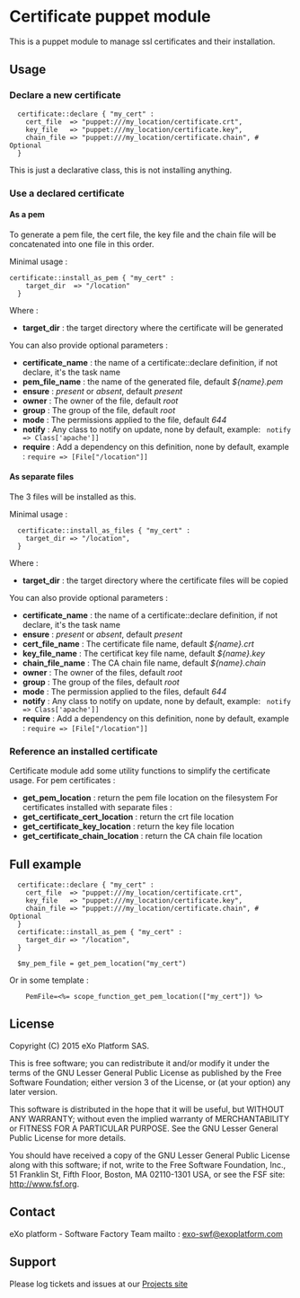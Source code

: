 # Certificate puppet module

This is a puppet module to manage ssl certificates and their installation.

## Usage

### Declare a new certificate

```
  certificate::declare { "my_cert" :
    cert_file  => "puppet:///my_location/certificate.crt",
    key_file   => "puppet:///my_location/certificate.key",
    chain_file => "puppet:///my_location/certificate.chain", # Optional
  }
```

This is just a declarative class, this is not installing anything.

### Use a declared certificate

#### As a pem
To generate a pem file, the cert file, the key file and the chain file will be
concatenated into one file in this order.

Minimal usage :
```
certificate::install_as_pem { "my_cert" :
    target_dir  => "/location"
  }
```
Where :
* **target_dir** : the target directory where the certificate will be generated

You can also provide optional parameters :
* **certificate_name** : the name of a certificate::declare definition, if not declare, it's the task name
* **pem_file_name** : the name of the generated file, default *${name}.pem*
* **ensure**  : *present* or *absent*, default *present*
* **owner**   : The owner of the file, default *root*
* **group**   : The group of the file, default *root*
* **mode**    : The permissions applied to the file, default *644*
* **notify**  : Any class to notify on update, none by default, example:  ` notify => Class['apache']]`
* **require** : Add a dependency on this definition, none by default, example : `require => [File["/location"]]`

#### As separate files
The 3 files will be installed as this.

Minimal usage :
```
  certificate::install_as_files { "my_cert" :
    target_dir => "/location",
  }
```
Where :
* **target_dir** : the target directory where the certificate files will be copied

You can also provide optional parameters :
* **certificate_name** : the name of a certificate::declare definition, if not declare, it's the task name
* **ensure**           : *present* or *absent*, default *present*
* **cert_file_name**   : The certificate file name, default *${name}.crt*
* **key_file_name**    : The certificat key file name, default *${name}.key*
* **chain_file_name**  : The CA chain file name, default *${name}.chain*
* **owner**            : The owner of the files, default *root*
* **group**            : The group of the files, default *root* 
* **mode**             : The permission applied to the files, default *644*
* **notify**           : Any class to notify on update, none by default, example:  ` notify => Class['apache']]`
* **require**          : Add a dependency on this definition, none by default, example : `require => [File["/location"]]`

### Reference an installed certificate

Certificate module add some utility functions to simplify the certificate usage.
For pem certificates :
* **get_pem_location** : return the pem file location on the filesystem
For certificates installed with separate files :
* **get_certificate_cert_location**  : return the crt file location
* **get_certificate_key_location**   : return the key file location
* **get_certificate_chain_location** : return the CA chain file location

## Full example

```
  certificate::declare { "my_cert" :
    cert_file  => "puppet:///my_location/certificate.crt",
    key_file   => "puppet:///my_location/certificate.key",
    chain_file => "puppet:///my_location/certificate.chain", # Optional
  }
  certificate::install_as_pem { "my_cert" :
    target_dir => "/location",
  }
  
  $my_pem_file = get_pem_location("my_cert")
```
Or in some template :
```
    PemFile=<%= scope_function_get_pem_location(["my_cert"]) %>
```

## License

Copyright (C) 2015 eXo Platform SAS.

This is free software; you can redistribute it and/or modify it
under the terms of the GNU Lesser General Public License as
published by the Free Software Foundation; either version 3 of
the License, or (at your option) any later version.

This software is distributed in the hope that it will be useful,
but WITHOUT ANY WARRANTY; without even the implied warranty of
MERCHANTABILITY or FITNESS FOR A PARTICULAR PURPOSE. See the GNU
Lesser General Public License for more details.

You should have received a copy of the GNU Lesser General Public
License along with this software; if not, write to the Free
Software Foundation, Inc., 51 Franklin St, Fifth Floor, Boston, MA
02110-1301 USA, or see the FSF site: <http://www.fsf.org>.

## Contact

eXo platform - Software Factory Team 
mailto : <exo-swf@exoplatform.com>

## Support

Please log tickets and issues at our [Projects site](https://github.com/exo-puppet/exo-certificate)
